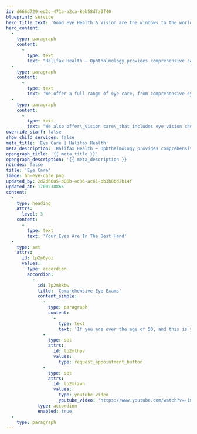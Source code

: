 ```yaml
---
id: d666d729-ed2c-471a-a2ca-8eb58dfa0f40
blueprint: service
hero_title_text: 'Good Eye Health & Vision are the windows to the world.'
hero_content:
  -
    type: paragraph
    content:
      -
        type: text
        text: "Halifax Health – Ophthalmology provides comprehensive care for individuals who need guidance and care for\_conditions and diseases\_of their eyes."
  -
    type: paragraph
    content:
      -
        type: text
        text: 'We offer a full range of eye care, from comprehensive eye exams to surgical procedures and treatments that help treat or cure common, rare, or complex eye conditions. Such conditions include cataracts, glaucoma, dry eye syndrome, macular degeneration, and other eye diseases that occur inside the eye and related to nerves within the eye.'
  -
    type: paragraph
    content:
      -
        type: text
        text: "We also offer\_vision care\_that includes eye vision checkups and glasses prescriptions."
override_staff: false
show_child_services: false
meta_title: 'Eye Care | Halifax Health'
meta_description: 'Halifax Health – Ophthalmology provides comprehensive care for individuals who need guidance and care for conditions and diseases of their eyes.'
opengraph_title: '{{ meta_title }}'
opengraph_description: '{{ meta_description }}'
noindex: false
title: 'Eye Care'
image: hh-eye-care.png
updated_by: 2d2d6685-b06b-4c36-ac61-bb3b0bd2b14f
updated_at: 1700238865
content:
  -
    type: heading
    attrs:
      level: 3
    content:
      -
        type: text
        text: 'Your Eyes Are In The Best Hand'
  -
    type: set
    attrs:
      id: lp2m6yoi
      values:
        type: accordion
        accordion:
          -
            id: lp2m8kbw
            title: 'Comprehensive Eye Exams'
            content_simple:
              -
                type: paragraph
                content:
                  -
                    type: text
                    text: 'If you are over the age of 50, and this is your first time looking to meet with an ophthalmologist, we recommend that you schedule an appointment for a comprehensive eye exam to create a baseline for your eye health.'
              -
                type: set
                attrs:
                  id: lp2mlhpv
                  values:
                    type: request_appointment_button
              -
                type: set
                attrs:
                  id: lp2mlzwn
                  values:
                    type: youtube_video
                    youtube_video: 'https://www.youtube.com/watch?v=-1nYWapPhQU'
            type: accordion
            enabled: true
  -
    type: paragraph
---
```

